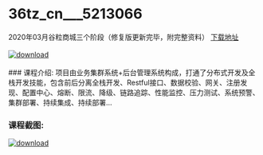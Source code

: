# 36tz_cn___5213066
2020年03月谷粒商城三个阶段（修复版更新完毕，附完整资料）
[下载地址](http://www.36tz.cn/article/5213066 "下载地址")
<br/></br>[![download](http://36tz.cn/muke_img/2020_05_2-80.png "下载地址")](http://www.36tz.cn/article/5213066 "下载地址")
<br/></br>### 课程介绍:
项目由业务集群系统+后台管理系统构成，打通了分布式开发及全栈开发技能，包含前后分离全栈开发、Restful接口、数据校验、网关、注册发现、配置中心、熔断、限流、降级、链路追踪、性能监控、压力测试、系统预警、集群部署、持续集成、持续部署…

### 课程截图:
[![download](http://36tz.cn/muke_img/2020_05_2-188.png "下载地址")](http://www.36tz.cn/article/5213066 "下载地址")
